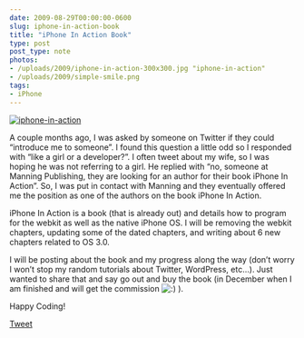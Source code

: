```yaml
---
date: 2009-08-29T00:00:00-0600
slug: iphone-in-action-book
title: "iPhone In Action Book"
type: post
post_type: note
photos:
- /uploads/2009/iphone-in-action-300x300.jpg "iphone-in-action"
- /uploads/2009/simple-smile.png
tags:
- iPhone
---
```


[![iphone-in-action](/uploads/2009/iphone-in-action-300x300.jpg "iphone-in-action")](http://brandontreb.com/wp-content/uploads/2009/08/iphone-in-action.jpg)




 A couple months ago, I was asked by someone on Twitter if they could “introduce me to someone”. I found this question a little odd so I responded with “like a girl or a developer?”. I often tweet about my wife, so I was hoping he was not referring to a girl. He replied with “no, someone at Manning Publishing, they are looking for an author for their book iPhone In Action”. So, I was put in contact with Manning and they eventually offered me the position as one of the authors on the book iPhone In Action.




 iPhone In Action is a book (that is already out) and details how to program for the webkit as well as the native iPhone OS. I will be removing the webkit chapters, updating some of the dated chapters, and writing about 6 new chapters related to OS 3.0.




 I will be posting about the book and my progress along the way (don’t worry I won’t stop my random tutorials about Twitter, WordPress, etc…). Just wanted to share that and say go out and buy the book (in December when I am finished and will get the commission ![:)](/uploads/2009/simple-smile.png) ).




 Happy Coding!




[Tweet](http://twitter.com/share)

